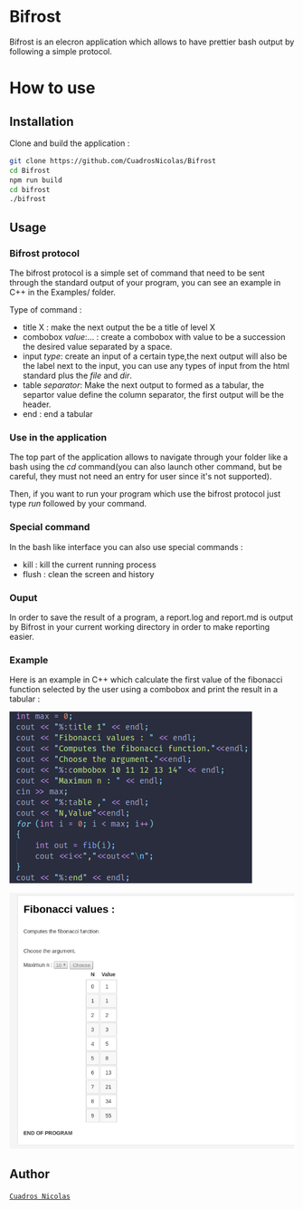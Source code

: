 # Bifrost

Bifrost is an elecron application which allows to have prettier bash output by following a simple protocol.

# How to use

## Installation

Clone and build the application :

```bash
git clone https://github.com/CuadrosNicolas/Bifrost
cd Bifrost
npm run build
cd bifrost
./bifrost
```

## Usage


### Bifrost protocol

The bifrost protocol is a simple set of command that need to be sent through the standard output of your program,
you can see an example in C++ in the Examples/ folder.

Type of command :

- title X : make the next output the be a title of level X
- combobox *value*:... : create a combobox with value to be a succession the desired value separated by a space.
- input *type*: create an input of a certain type,the next output will also be the label next to the input, you can use any types of input from the html standard plus the *file* and *dir*.
- table *separator*: Make the next output to formed as a tabular, the separtor value define the column separator, the first output will be the header.
- end : end a tabular



### Use in the application

The top part of the application allows to navigate through your folder like a bash
using the *cd* command(you can also launch other command, but be careful, they must not need an entry for user since it's not supported).

Then, if you want to run your program which use the bifrost protocol just type *run* followed by your command.

### Special command

In the bash like interface you can also use special commands :
- kill : kill the current running process
- flush : clean the screen and history

### Ouput

In order to save the result of a program, a report.log and report.md is output by Bifrost in your current working directory in order to make reporting easier.

### Example

Here is an example in C++ which calculate the first value of the fibonacci function selected by the user using a combobox and print the result in a tabular :

![C++ program](Ressources/input.png)

![Output through Bifrost](Ressources/output.png)

## Author

[```Cuadros Nicolas```](https://github.com/CuadrosNicolas)

